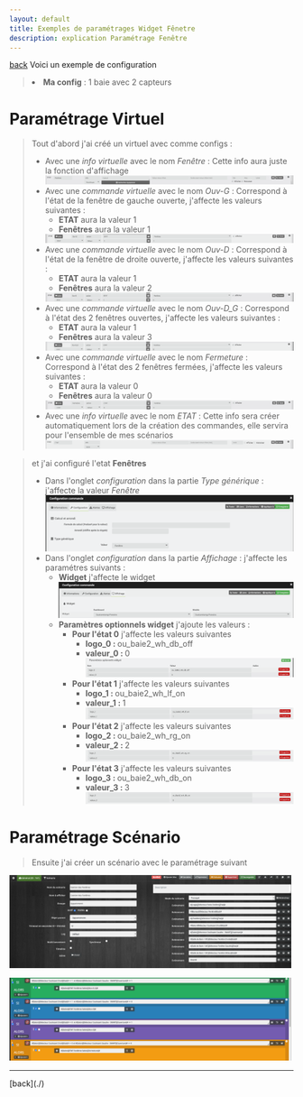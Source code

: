 ```yaml
---
layout: default
title: Exemples de paramétrages Widget Fênetre
description: explication Paramétrage Fenêtre
---
```

[back](./)
Voici un exemple de configuration
<blockquote>
        <li><b>Ma config</b> : 1 baie avec 2 capteurs</li>
</blockquote>

# Paramétrage Virtuel
<blockquote>
Tout d'abord j'ai créé un virtuel avec comme configs :
    <ul>
        <li>Avec une <i>info virtuelle</i> avec le nom <i>Fenêtre</i> : Cette info aura juste la fonction d'affichage</li>
        <img src="../img/CONFIG_JEEDOM_FENETRE_NUM_FEN.png" alt="Visuels" />
        <li>Avec une <i>commande virtuelle</i> avec le nom <i>Ouv-G</i> : Correspond à l'état de la fenêtre de gauche ouverte, j'affecte les valeurs suivantes :
            <ul>
                <li><b>ETAT</b> aura la valeur 1</li>
                <li><b>Fenêtres</b> aura la valeur 1</li>
            </ul>
        </li>
        <img src="../img/CONFIG_JEEDOM_FENETRE_NUM_G.png" alt="Visuels" />
        <li>Avec une <i>commande virtuelle</i> avec le nom <i>Ouv-D</i> : Correspond à l'état de la fenêtre de droite ouverte, j'affecte les valeurs suivantes :
            <ul>
                <li><b>ETAT</b> aura la valeur 1</li>
                <li><b>Fenêtres</b> aura la valeur 2</li>
            </ul>
        </li>
        <img src="../img/CONFIG_JEEDOM_FENETRE_NUM_D.png" alt="Visuels" />
        <li>Avec une <i>commande virtuelle</i> avec le nom <i>Ouv-D_G</i> : Correspond à l'état des 2 fenêtres ouvertes, j'affecte les valeurs suivantes :
            <ul>
                <li><b>ETAT</b> aura la valeur 1</li>
                <li><b>Fenêtres</b> aura la valeur 3</li>
            </ul>
        </li>
        <img src="../img/CONFIG_JEEDOM_FENETRE_NUM_D_G.png" alt="Visuels" />
        <li>Avec une <i>commande virtuelle</i> avec le nom <i>Fermeture</i> : Correspond à l'état des 2 fenêtres fermées, j'affecte les valeurs suivantes :
            <ul>
                <li><b>ETAT</b> aura la valeur 0</li>
                <li><b>Fenêtres</b> aura la valeur 0</li>
            </ul>
        </li>
        <img src="../img/CONFIG_JEEDOM_FENETRE_NUM_FER.png" alt="Visuels" />
        <li>Avec une <i>info virtuelle</i> avec le nom <i>ETAT</i> : Cette info sera créer automatiquement lors de la création des commandes, elle servira pour l'ensemble de mes scénarios</li>
        <img src="../img/CONFIG_JEEDOM_FENETRE_NUM_ETAT.png" alt="Visuels" />
    </ul>
</blockquote>
<blockquote>
et j'ai configuré l'etat <b>Fenêtres</b>
    <ul>
        <li>Dans l'onglet <i>configuration</i> dans la partie <i>Type générique</i> : j'affecte la valeur <i>Fenêtre</i></li>
        <img src="../img/CONFIG_JEEDOM_FENETRE_NUM_FEN_CONFIG.png" alt="Visuels" />
        <li>Dans l'onglet <i>configuration</i> dans la partie <i>Affichage</i> : j'affecte les paramétres suivants :
            <ul>
                <li><b>Widget</b> j'affecte le widget</li>
                <img src="../img/CONFIG_JEEDOM_FENETRE_NUM_FEN_AFF_1.png" alt="Visuels" />
                <li><b>Paramètres optionnels widget</b> j'ajoute les valeurs :
                    <ul>
                        <li><b>Pour l'état 0</b> j'affecte les valeurs suivantes
                            <ul>
                                <li><b>logo_0 : </b>ou_baie2_wh_db_off</li>
                                <li><b>valeur_0 : </b>0</li>
                                <img src="../img/CONFIG_JEEDOM_FENETRE_NUM_FEN_AFF_1_0.png" alt="Visuels" />
                            </ul>
                        </li>
                        <li><b>Pour l'état 1</b> j'affecte les valeurs suivantes
                            <ul>
                                <li><b>logo_1 : </b>ou_baie2_wh_lf_on</li>
                                <li><b>valeur_1 : </b>1</li>
                                <img src="../img/CONFIG_JEEDOM_FENETRE_NUM_FEN_AFF_1_1.png" alt="Visuels" />
                            </ul>
                        </li>
                        <li><b>Pour l'état 2</b> j'affecte les valeurs suivantes
                            <ul>
                                <li><b>logo_2 : </b>ou_baie2_wh_rg_on</li>
                                <li><b>valeur_2 : </b>2</li>
                                <img src="../img/CONFIG_JEEDOM_FENETRE_NUM_FEN_AFF_1_2.png" alt="Visuels" />
                            </ul>
                        </li>
                        <li><b>Pour l'état 3</b> j'affecte les valeurs suivantes
                            <ul>
                                <li><b>logo_3 : </b>ou_baie2_wh_db_on</li>
                                <li><b>valeur_3 : </b>3</li>
                                <img src="../img/CONFIG_JEEDOM_FENETRE_NUM_FEN_AFF_1_3.png" alt="Visuels" />
                            </ul>
                        </li>
                    </ul>
                </li>
            </ul>
        </li>
    </ul>
</blockquote>

# Paramétrage Scénario
<blockquote>
Ensuite j'ai créer un scénario avec le paramétrage suivant
</blockquote>
<p><img src="../img/CONFIG_JEEDOM_FENETRE_NUM_3.png" alt="Visuels" width="500" /></p>
<p><img src="../img/CONFIG_JEEDOM_FENETRE_NUM_4.png" alt="Visuels" width="500" /></p>

<hr />
[back](./)